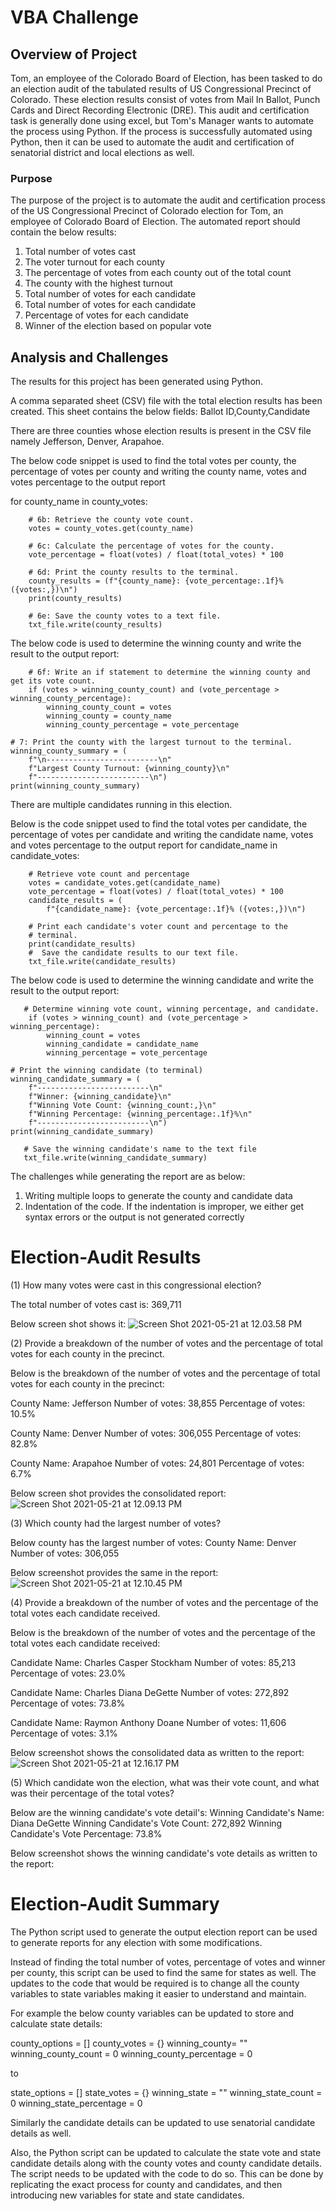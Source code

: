 # VBA Challenge

## Overview of Project

Tom, an employee of the Colorado Board of Election, has been tasked to do an election audit of the tabulated results of US Congressional Precinct of Colorado. These election results consist of votes from Mail In Ballot, Punch Cards and Direct Recording Electronic (DRE). This audit and certification task is generally done using excel, but Tom's Manager wants to automate the process using Python. If the process is successfully automated using Python, then it can be used to automate the audit and certification of senatorial district and local elections as well.


### Purpose

The purpose of the project is to automate the audit and certification process of the US Congressional Precinct of Colorado election for Tom, an employee of Colorado Board of Election.
The automated report should contain the below results:

1. Total number of votes cast
2. The voter turnout for each county
3. The percentage of votes from each county out of the total count
4. The county with the highest turnout
5. Total number of votes for each candidate
6. Total number of votes for each candidate
7. Percentage of votes for each candidate
8. Winner of the election based on popular vote

## Analysis and Challenges

The results for this project has been generated using Python.

A comma separated sheet (CSV) file with the total election results has been created.
This sheet contains the below fields:
Ballot ID,County,Candidate

There are three counties whose election results is present in the CSV file namely Jefferson, Denver, Arapahoe.

The below code snippet is used to find the total votes per county, the percentage of votes per county and writing the county name, votes and votes percentage to the output report

for county_name in county_votes:

        # 6b: Retrieve the county vote count.
        votes = county_votes.get(county_name)

        # 6c: Calculate the percentage of votes for the county.
        vote_percentage = float(votes) / float(total_votes) * 100

        # 6d: Print the county results to the terminal.
        county_results = (f"{county_name}: {vote_percentage:.1f}% ({votes:,})\n")
        print(county_results)

        # 6e: Save the county votes to a text file.
        txt_file.write(county_results)

The below code is used to determine the winning county and write the result to the output report:

        # 6f: Write an if statement to determine the winning county and get its vote count.
        if (votes > winning_county_count) and (vote_percentage > winning_county_percentage):
            winning_county_count = votes
            winning_county = county_name
            winning_county_percentage = vote_percentage

    # 7: Print the county with the largest turnout to the terminal.
    winning_county_summary = (
        f"\n-------------------------\n"
        f"Largest County Turnout: {winning_county}\n"
        f"-------------------------\n")
    print(winning_county_summary)

There are multiple candidates running in this election. 

Below is the code snippet used to find the total votes per candidate, the percentage of votes per candidate and writing the candidate name, votes and votes percentage to the output report for candidate_name in candidate_votes:

        # Retrieve vote count and percentage
        votes = candidate_votes.get(candidate_name)
        vote_percentage = float(votes) / float(total_votes) * 100
        candidate_results = (
            f"{candidate_name}: {vote_percentage:.1f}% ({votes:,})\n")

        # Print each candidate's voter count and percentage to the
        # terminal.
        print(candidate_results)
        #  Save the candidate results to our text file.
        txt_file.write(candidate_results)


The below code is used to determine the winning candidate and write the result to the output report:

       # Determine winning vote count, winning percentage, and candidate.
        if (votes > winning_count) and (vote_percentage > winning_percentage):
            winning_count = votes
            winning_candidate = candidate_name
            winning_percentage = vote_percentage

    # Print the winning candidate (to terminal)
    winning_candidate_summary = (
        f"-------------------------\n"
        f"Winner: {winning_candidate}\n"
        f"Winning Vote Count: {winning_count:,}\n"
        f"Winning Percentage: {winning_percentage:.1f}%\n"
        f"-------------------------\n")
    print(winning_candidate_summary)

       # Save the winning candidate's name to the text file
       txt_file.write(winning_candidate_summary)

The challenges while generating the report are as below:

1. Writing multiple loops to generate the county and candidate data
2. Indentation of the code. If the indentation is improper, we either get syntax errors or the output is not generated correctly

# Election-Audit Results

(1) How many votes were cast in this congressional election?

   
   The total number of votes cast is: 369,711

   Below screen shot shows it:
   ![Screen Shot 2021-05-21 at 12.03.58 PM](https://i.imgur.com/LLVEVaJ.png)


(2) Provide a breakdown of the number of votes and the percentage of total votes for each county in the precinct.

  Below is the breakdown of the number of votes and the percentage of total votes for each county in the precinct:

  County Name: Jefferson
  Number of votes: 38,855 
  Percentage of votes: 10.5% 

  County Name: Denver
  Number of votes: 306,055
  Percentage of votes: 82.8%

  County Name: Arapahoe
  Number of votes: 24,801
  Percentage of votes: 6.7%

  Below screen shot provides the consolidated report:
![Screen Shot 2021-05-21 at 12.09.13 PM](https://i.imgur.com/PoFaDvN.png)

(3)  Which county had the largest number of votes?

Below county has the largest number of votes:
County Name: Denver
Number of votes: 306,055

Below screenshot provides the same in the report:
![Screen Shot 2021-05-21 at 12.10.45 PM](https://i.imgur.com/i428jsD.png)


(4) Provide a breakdown of the number of votes and the percentage of the total votes each candidate received.

Below is the breakdown of the number of votes and the percentage of the total votes each candidate received:

Candidate Name: Charles Casper Stockham
Number of votes: 85,213
Percentage of votes: 23.0%

Candidate Name: Charles Diana DeGette
Number of votes: 272,892
Percentage of votes: 73.8%

Candidate Name: Raymon Anthony Doane
Number of votes: 11,606
Percentage of votes: 3.1%

Below screenshot shows the consolidated data as written to the report:
![Screen Shot 2021-05-21 at 12.16.17 PM](https://i.imgur.com/c1Oizpz.png)


(5) Which candidate won the election, what was their vote count, and what was their percentage of the total votes?

Below are the winning candidate's vote detail's:
Winning Candidate's Name: Diana DeGette
Winning Candidate's Vote Count: 272,892
Winning Candidate's Vote Percentage: 73.8%

Below screenshot shows the winning candidate's vote details as written to the report:

# Election-Audit Summary

The Python script used to generate the output election report can be used to generate reports for any election with some modifications.

Instead of finding the total number of votes, percentage of votes and winner per county, this script can be used to find the same for states as well. The updates to the code that would be required is to change all the county variables to state variables making it easier to understand and maintain.

For example the below county variables can be updated to store and calculate state details:

county_options = []
county_votes = {}
winning_county= ""
winning_county_count = 0
winning_county_percentage = 0

to

state_options = []
state_votes = {}
winning_state = ""
winning_state_count = 0
winning_state_percentage = 0

Similarly the candidate details can be updated to use senatorial candidate details as well.

Also, the Python script can be updated to calculate the state vote and state candidate details along with the county votes and county candidate details. The script needs to be updated with the code to do so. This can be done by replicating the exact process for county and candidates, and then introducing new variables for state and state candidates.







